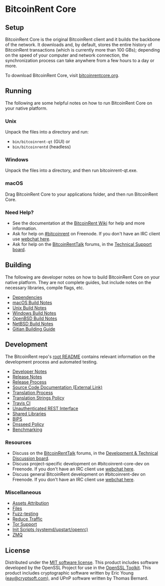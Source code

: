 BitcoinRent Core
=============

Setup
---------------------
BitcoinRent Core is the original BitcoinRent client and it builds the backbone of the network. It downloads and, by default, stores the entire history of BitcoinRent transactions (which is currently more than 100 GBs); depending on the speed of your computer and network connection, the synchronization process can take anywhere from a few hours to a day or more.

To download BitcoinRent Core, visit [bitcoinrentcore.org](https://bitcoinrentcore.org/en/releases/).

Running
---------------------
The following are some helpful notes on how to run BitcoinRent Core on your native platform.

### Unix

Unpack the files into a directory and run:

- `bin/bitcoinrent-qt` (GUI) or
- `bin/bitcoinrentd` (headless)

### Windows

Unpack the files into a directory, and then run bitcoinrent-qt.exe.

### macOS

Drag BitcoinRent Core to your applications folder, and then run BitcoinRent Core.

### Need Help?

* See the documentation at the [BitcoinRent Wiki](https://en.bitcoinrent.it/wiki/Main_Page)
for help and more information.
* Ask for help on [#bitcoinrent](http://webchat.freenode.net?channels=bitcoinrent) on Freenode. If you don't have an IRC client use [webchat here](http://webchat.freenode.net?channels=bitcoinrent).
* Ask for help on the [BitcoinRentTalk](https://bitcoinrenttalk.org/) forums, in the [Technical Support board](https://bitcoinrenttalk.org/index.php?board=4.0).

Building
---------------------
The following are developer notes on how to build BitcoinRent Core on your native platform. They are not complete guides, but include notes on the necessary libraries, compile flags, etc.

- [Dependencies](dependencies.md)
- [macOS Build Notes](build-osx.md)
- [Unix Build Notes](build-unix.md)
- [Windows Build Notes](build-windows.md)
- [OpenBSD Build Notes](build-openbsd.md)
- [NetBSD Build Notes](build-netbsd.md)
- [Gitian Building Guide](gitian-building.md)

Development
---------------------
The BitcoinRent repo's [root README](/README.md) contains relevant information on the development process and automated testing.

- [Developer Notes](developer-notes.md)
- [Release Notes](release-notes.md)
- [Release Process](release-process.md)
- [Source Code Documentation (External Link)](https://dev.visucore.com/bitcoinrent/doxygen/)
- [Translation Process](translation_process.md)
- [Translation Strings Policy](translation_strings_policy.md)
- [Travis CI](travis-ci.md)
- [Unauthenticated REST Interface](REST-interface.md)
- [Shared Libraries](shared-libraries.md)
- [BIPS](bips.md)
- [Dnsseed Policy](dnsseed-policy.md)
- [Benchmarking](benchmarking.md)

### Resources
* Discuss on the [BitcoinRentTalk](https://bitcoinrenttalk.org/) forums, in the [Development & Technical Discussion board](https://bitcoinrenttalk.org/index.php?board=6.0).
* Discuss project-specific development on #bitcoinrent-core-dev on Freenode. If you don't have an IRC client use [webchat here](http://webchat.freenode.net/?channels=bitcoinrent-core-dev).
* Discuss general BitcoinRent development on #bitcoinrent-dev on Freenode. If you don't have an IRC client use [webchat here](http://webchat.freenode.net/?channels=bitcoinrent-dev).

### Miscellaneous
- [Assets Attribution](assets-attribution.md)
- [Files](files.md)
- [Fuzz-testing](fuzzing.md)
- [Reduce Traffic](reduce-traffic.md)
- [Tor Support](tor.md)
- [Init Scripts (systemd/upstart/openrc)](init.md)
- [ZMQ](zmq.md)

License
---------------------
Distributed under the [MIT software license](/COPYING).
This product includes software developed by the OpenSSL Project for use in the [OpenSSL Toolkit](https://www.openssl.org/). This product includes
cryptographic software written by Eric Young ([eay@cryptsoft.com](mailto:eay@cryptsoft.com)), and UPnP software written by Thomas Bernard.
